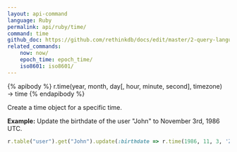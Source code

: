 ```yaml
---
layout: api-command 
language: Ruby
permalink: api/ruby/time/
command: time 
github_doc: https://github.com/rethinkdb/docs/edit/master/2-query-language/api/ruby/dates-and-times/time.md
related_commands:
    now: now/
    epoch_time: epoch_time/
    iso8601: iso8601/
---
```


{% apibody %}
r.time(year, month, day[, hour, minute, second], timezone) → time
{% endapibody %}

Create a time object for a specific time.

__Example:__ Update the birthdate of the user "John" to November 3rd, 1986 UTC.

```rb
r.table("user").get("John").update(:birthdate => r.time(1986, 11, 3, 'Z')).run(conn)
```
